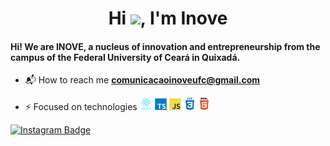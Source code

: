 <h1 align="center">Hi <img src="https://raw.githubusercontent.com/kaueMarques/kaueMarques/master/hi.gif" width="30px">, I'm Inove</h1>
<h4>Hi! We are INOVE, a nucleus of innovation and entrepreneurship from the campus of the Federal University of Ceará in Quixadá.</h4>

- 📬 How to reach me **comunicacaoinoveufc@gmail.com**

- ⚡ Focused on technologies <img src="https://raw.githubusercontent.com/devicons/devicon/master/icons/react/react-original-wordmark.svg" alt="react" width="20" height="20"/> <img src="https://github.com/devicons/devicon/blob/master/icons/typescript/typescript-original.svg" alt="html5"  width="19" height="19"/> <img src="https://raw.githubusercontent.com/devicons/devicon/master/icons/javascript/javascript-original.svg" alt="javascript" width="19" height="19"/> <img src="https://raw.githubusercontent.com/devicons/devicon/master/icons/css3/css3-plain-wordmark.svg" alt="css3"  width="20" height="20"/> <img src="https://raw.githubusercontent.com/devicons/devicon/master/icons/html5/html5-original-wordmark.svg" alt="html5"  width="20" height="20"/>

[![Instagram Badge](https://img.shields.io/badge/-Instagram-E4405F?style=flat-square&logo=Instagram&logoColor=white&link=https://www.instagram.com/inove_ufcquixada/)](https://www.instagram.com/inove_ufcquixada/)

